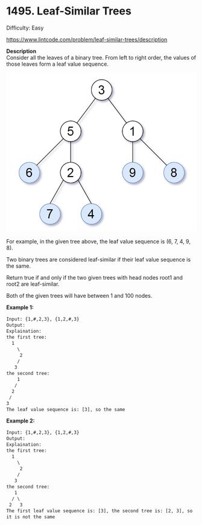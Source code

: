 # 1495. Leaf-Similar Trees

Difficulty: Easy

https://www.lintcode.com/problem/leaf-similar-trees/description

**Description**  
Consider all the leaves of a binary tree.  From left to right order, the values of those leaves form a leaf value sequence.

![ex](tree.png)

For example, in the given tree above, the leaf value sequence is (6, 7, 4, 9, 8).

Two binary trees are considered leaf-similar if their leaf value sequence is the same.

Return true if and only if the two given trees with head nodes root1 and root2 are leaf-similar.

Both of the given trees will have between 1 and 100 nodes.

**Example 1:**
```
Input: {1,#,2,3}, {1,2,#,3}
Output: 
Explaination: 
the first tree:
  1
    \                
     2                
    /                 
   3   
the second tree:
    1
   /
  2
 /
3
The leaf value sequence is: [3], so the same
```

**Example 2:**
```
Input: {1,#,2,3}, {1,2,#,3}
Output: 
Explaination: 
the first tree:
  1
    \                
     2                
    /                 
   3   
the second tree:
   1
  / \                
 2   3    
The first leaf value sequence is: [3], the second tree is: [2, 3], so it is not the same
```
